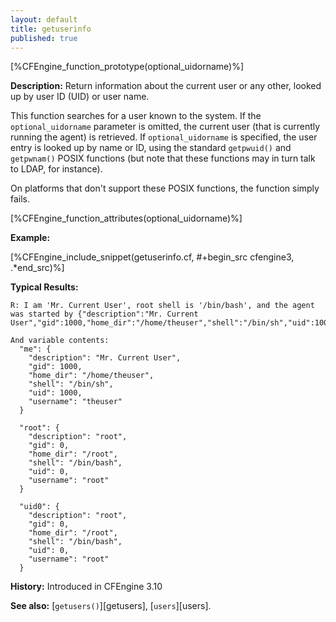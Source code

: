 ```yaml
---
layout: default
title: getuserinfo
published: true
---
```


[%CFEngine_function_prototype(optional_uidorname)%]

**Description:** Return information about the current user or any other, looked up by user ID (UID) or user name.

This function searches for a user known to the system. If the
`optional_uidorname` parameter is omitted, the current user (that is currently
running the agent) is retrieved. If `optional_uidorname` is specified, the user
entry is looked up by name or ID, using the standard `getpwuid()` and
`getpwnam()` POSIX functions (but note that these functions may in turn talk to
LDAP, for instance).

On platforms that don't support these POSIX functions, the function simply fails.

[%CFEngine_function_attributes(optional_uidorname)%]

**Example:**

[%CFEngine_include_snippet(getuserinfo.cf, #\+begin_src cfengine3, .*end_src)%]

**Typical Results:**

```
R: I am 'Mr. Current User', root shell is '/bin/bash', and the agent was started by {"description":"Mr. Current User","gid":1000,"home_dir":"/home/theuser","shell":"/bin/sh","uid":1000,"username":"theuser"}

And variable contents:
  "me": {
    "description": "Mr. Current User",
    "gid": 1000,
    "home_dir": "/home/theuser",
    "shell": "/bin/sh",
    "uid": 1000,
    "username": "theuser"
  }

  "root": {
    "description": "root",
    "gid": 0,
    "home_dir": "/root",
    "shell": "/bin/bash",
    "uid": 0,
    "username": "root"
  }

  "uid0": {
    "description": "root",
    "gid": 0,
    "home_dir": "/root",
    "shell": "/bin/bash",
    "uid": 0,
    "username": "root"
  }
```

**History:** Introduced in CFEngine 3.10

**See also:** [`getusers()`][getusers], [`users`][users].
